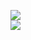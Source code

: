 [![](https://img.shields.io/badge/Made%20With-Github%20Spray-lightgrey.svg?style=for-the-badge&logo=github)](https://github.com/Annihil/github-spray#3954)  
[![](https://i.imgur.com/2DrTn0Z.gif)](https://github.com/Annihil/github-spray)